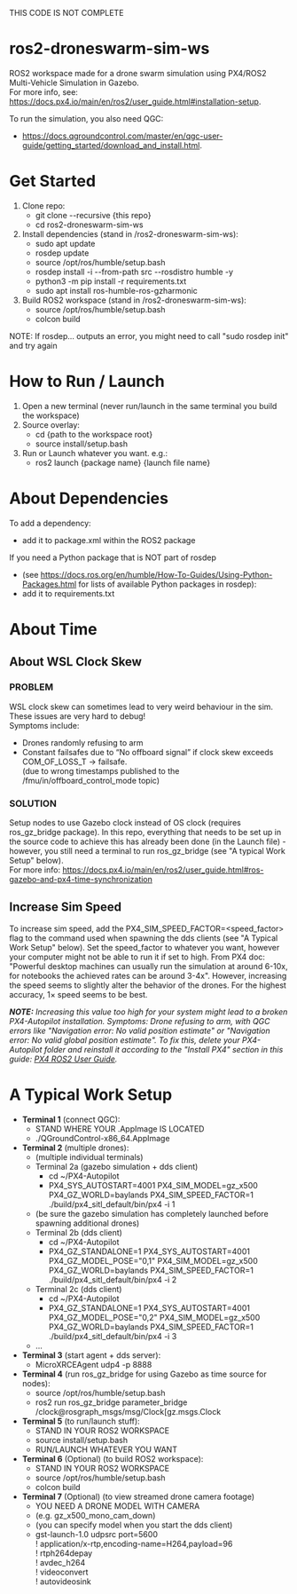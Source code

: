 THIS CODE IS NOT COMPLETE

# ros2-droneswarm-sim-ws
ROS2 workspace made for a drone swarm simulation using PX4/ROS2 Multi-Vehicle Simulation in Gazebo.  
For more info, see: https://docs.px4.io/main/en/ros2/user_guide.html#installation-setup.
  
To run the simulation, you also need QGC:
- https://docs.qgroundcontrol.com/master/en/qgc-user-guide/getting_started/download_and_install.html.  


# Get Started
1. Clone repo:
    - git clone --recursive {this repo} 
    - cd ros2-droneswarm-sim-ws
1. Install dependencies (stand in /ros2-droneswarm-sim-ws):
    - sudo apt update
    - rosdep update
    - source /opt/ros/humble/setup.bash
    - rosdep install -i --from-path src --rosdistro humble -y
    - python3 -m pip install -r requirements.txt
    - sudo apt install ros-humble-ros-gzharmonic
1. Build ROS2 workspace (stand in /ros2-droneswarm-sim-ws):
    - source /opt/ros/humble/setup.bash 
    - colcon build
  
NOTE: If rosdep... outputs an error, you might need to call "sudo rosdep init" and try again

# How to Run / Launch
1. Open a new terminal (never run/launch in the same terminal you build the workspace)
1. Source overlay:
    - cd {path to the workspace root}
    - source install/setup.bash
1. Run or Launch whatever you want. e.g.:
    - ros2 launch {package name} {launch file name}
  



# About Dependencies

To add a dependency:
- add it to package.xml within the ROS2 package

If you need a Python package that is NOT part of rosdep 
- (see https://docs.ros.org/en/humble/How-To-Guides/Using-Python-Packages.html for lists of available Python packages in rosdep):
- add it to requirements.txt

# About Time
## About WSL Clock Skew
### PROBLEM
WSL clock skew can sometimes lead to very weird behaviour in the sim. These issues are very hard to debug!  
Symptoms include:
- Drones randomly refusing to arm
- Constant failsafes due to “No offboard signal”
if clock skew exceeds COM_OF_LOSS_T → failsafe.  
(due to wrong timestamps published to the /fmu/in/offboard_control_mode topic)

### SOLUTION  
Setup nodes to use Gazebo clock instead of OS clock (requires ros_gz_bridge package). In this repo, everything that needs to be set up in the source code to achieve this has already been done (in the Launch file) - however, you still need a terminal to run ros_gz_bridge (see "A typical Work Setup" below).  
For more info: https://docs.px4.io/main/en/ros2/user_guide.html#ros-gazebo-and-px4-time-synchronization

## Increase Sim Speed
To increase sim speed, add the PX4_SIM_SPEED_FACTOR=<speed_factor> flag to the command used when spawning the dds clients (see "A Typical Work Setup" below). Set the speed_factor to whatever you want, however your computer might not be able to run it if set to high. From PX4 doc: "Powerful desktop machines can usually run the simulation at around 6-10x, for notebooks the achieved rates can be around 3-4x". However, increasing the speed seems to slightly alter the behavior of the drones. For the highest accuracy, 1× speed seems to be best.

_**NOTE:** Increasing this value too high for your system might lead to a broken PX4-Autopilot installation.
Symptoms: Drone refusing to arm, with QGC errors like "Navigation error: No valid position estimate" or "Navigation error: No valid global position estimate".
To fix this, delete your PX4-Autopilot folder and reinstall it according to the "Install PX4" section in this guide: [PX4 ROS2 User Guide](https://docs.px4.io/main/en/ros2/user_guide.html#install-px4)._

# A Typical Work Setup

- **Terminal 1** (connect QGC):
    - STAND WHERE YOUR .AppImage IS LOCATED
    - ./QGroundControl-x86_64.AppImage
- **Terminal 2** (multiple drones):
    - (multiple individual terminals)
    - Terminal 2a (gazebo simulation + dds client)
        - cd ~/PX4-Autopilot
        - PX4_SYS_AUTOSTART=4001 PX4_SIM_MODEL=gz_x500 PX4_GZ_WORLD=baylands PX4_SIM_SPEED_FACTOR=1 ./build/px4_sitl_default/bin/px4 -i 1
    - (be sure the gazebo simulation has completely launched before spawning additional drones)
    - Terminal 2b (dds client)
        - cd ~/PX4-Autopilot
        - PX4_GZ_STANDALONE=1 PX4_SYS_AUTOSTART=4001 PX4_GZ_MODEL_POSE="0,1" PX4_SIM_MODEL=gz_x500 PX4_GZ_WORLD=baylands  PX4_SIM_SPEED_FACTOR=1 ./build/px4_sitl_default/bin/px4 -i 2
    - Terminal 2c (dds client)
      - cd ~/PX4-Autopilot
      - PX4_GZ_STANDALONE=1 PX4_SYS_AUTOSTART=4001 PX4_GZ_MODEL_POSE="0,2" PX4_SIM_MODEL=gz_x500 PX4_GZ_WORLD=baylands  PX4_SIM_SPEED_FACTOR=1 ./build/px4_sitl_default/bin/px4 -i 3
  - …
- **Terminal 3** (start agent + dds server):
    - MicroXRCEAgent udp4 -p 8888
- **Terminal 4** (run ros_gz_bridge for using Gazebo as time source for nodes):
    - source /opt/ros/humble/setup.bash
    - ros2 run ros_gz_bridge parameter_bridge /clock@rosgraph_msgs/msg/Clock[gz.msgs.Clock
- **Terminal 5** (to run/launch stuff):
    - STAND IN YOUR ROS2 WORKSPACE
    - source install/setup.bash
    - RUN/LAUNCH WHATEVER YOU WANT
- **Terminal 6** (Optional) (to build ROS2 workspace):
    - STAND IN YOUR ROS2 WORKSPACE
    - source /opt/ros/humble/setup.bash
    - colcon build
- **Terminal 7** (Optional) (to view streamed drone camera footage)
    - YOU NEED A DRONE MODEL WITH CAMERA
    - (e.g. gz_x500_mono_cam_down)
    - (you can specify model when you start the dds client)
    - gst-launch-1.0 udpsrc port=5600 \
      ! application/x-rtp,encoding-name=H264,payload=96 \
      ! rtph264depay \
      ! avdec_h264 \
      ! videoconvert \
      ! autovideosink

